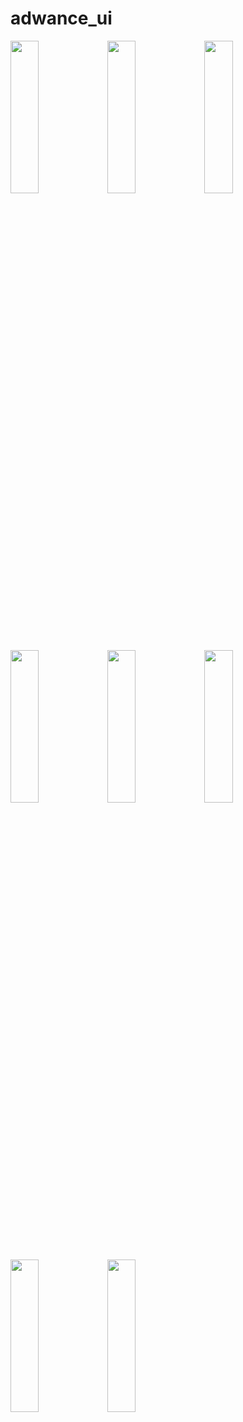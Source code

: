 # adwance_ui
<p>
  <img src = "https://github.com/user-attachments/assets/299f276a-c7bd-4888-bdce-0f409ff9dc8a" height = 25% width = 30%>
  <img src = "https://github.com/user-attachments/assets/e2b842d7-17bc-4ec4-8537-bd44970da341" height = 25% width = 30%>
  <img src = "https://github.com/user-attachments/assets/fe2cd613-c8f1-4105-8369-a30cd24e1744" height = 25% width = 30%>
  <img src = "https://github.com/user-attachments/assets/2f228726-c868-472e-8498-443cf6a20ac0" height = 25% width = 30%>
  <img src = "https://github.com/user-attachments/assets/6e9130be-9efa-43d9-99fb-1b415b022ef4" height = 25% width = 30%>
  <img src = "https://github.com/user-attachments/assets/2922b33b-5800-4788-aaab-9b6ceb538e53" height = 25% width = 30%>
  <img src = "https://github.com/user-attachments/assets/d85d7840-f07d-408c-9360-8d0bfaab66e6" height = 25% width = 30%>
  <img src = "https://github.com/user-attachments/assets/ca736e3a-9c2f-4fc2-a0e5-e80d8be7a7a0" height = 25% width = 30%>

</p>


